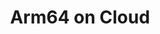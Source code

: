 ---
title: Arm64 on Cloud
image: "website/asm.jpg"
description: Embracing a new CPU architecture

---